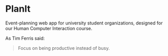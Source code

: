 # PlanIt
Event-planning web app for university student organizations, designed for our Human Computer Interaction course.

As Tim Ferris said:
> Focus on being productive instead of busy.